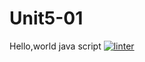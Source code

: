 # Unit5-01
Hello,world java script
[![linter](https://github.com/Emily-Jette/Unit5-01/workflows/linter/badge.svg)](https://github.com/marketplace/actions/super-linter)
 
